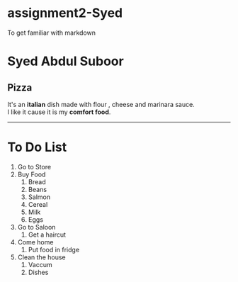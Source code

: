 # assignment2-Syed
To get familiar with markdown
# Syed Abdul Suboor
## Pizza

It's an **italian** dish made with flour , cheese and marinara sauce.<br>
I like it cause it is my **comfort food**.

---

# To Do List
1. Go to Store
2. Buy Food
    1. Bread
    2. Beans
    3. Salmon
    4. Cereal
    5. Milk
    6. Eggs
3. Go to Saloon
    1. Get a haircut
4. Come home
    1. Put food in fridge
5. Clean the house
    1. Vaccum
    2. Dishes


